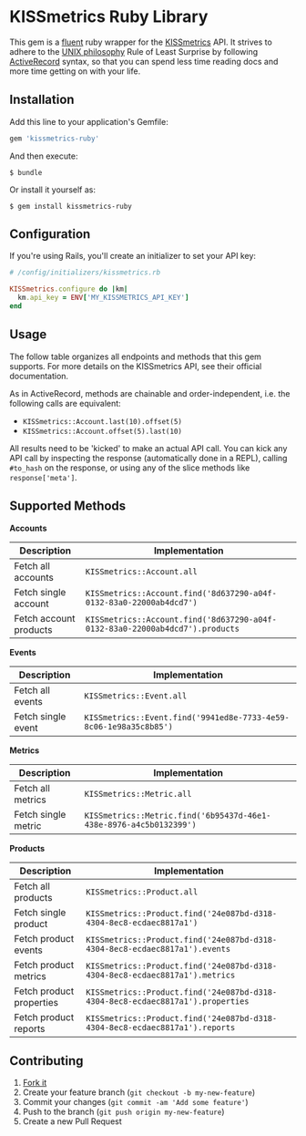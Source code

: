# KISSmetrics Ruby Library

This gem is a [fluent](http://martinfowler.com/bliki/FluentInterface.html) ruby
wrapper for the [KISSmetrics](https://www.kissmetrics.com/) API.  It strives to
adhere to the [UNIX philosophy](http://en.wikipedia.org/wiki/Unix_philosophy#Eric_Raymond.E2.80.99s_17_Unix_Rules)
Rule of Least Surprise by following
[ActiveRecord](https://github.com/rails/rails/tree/master/activerecord)
syntax, so that you can spend less time reading docs and more time getting on
with your life.

## Installation

Add this line to your application's Gemfile:

```ruby
gem 'kissmetrics-ruby'
```

And then execute:

    $ bundle

Or install it yourself as:

    $ gem install kissmetrics-ruby

## Configuration

If you're using Rails, you'll create an initializer to set your API key:

```rb
# /config/initializers/kissmetrics.rb

KISSmetrics.configure do |km|
  km.api_key = ENV['MY_KISSMETRICS_API_KEY']
end
```

## Usage

The follow table organizes all endpoints and methods that this gem supports.
For more details on the KISSmetrics API, see their official documentation.

As in ActiveRecord, methods are chainable and order-independent, i.e.
the following calls are equivalent:

  - `KISSmetrics::Account.last(10).offset(5)`
  - `KISSmetrics::Account.offset(5).last(10)`

All results need to be 'kicked' to make an actual API call.  You can kick any
API call by inspecting the response (automatically done in a REPL),
calling `#to_hash` on the response, or using any of the slice methods like
`response['meta']`.

## Supported Methods

**Accounts**

|Description|Implementation|
|---|---|
|Fetch all accounts|`KISSmetrics::Account.all`|
|Fetch single account|`KISSmetrics::Account.find('8d637290-a04f-0132-83a0-22000ab4dcd7')`|
|Fetch account products|`KISSmetrics::Account.find('8d637290-a04f-0132-83a0-22000ab4dcd7').products`|

**Events**

|Description|Implementation|
|---|---|
|Fetch all events|`KISSmetrics::Event.all`|
|Fetch single event|`KISSmetrics::Event.find('9941ed8e-7733-4e59-8c06-1e98a35c8b85')`|

**Metrics**

|Description|Implementation|
|---|---|
|Fetch all metrics|`KISSmetrics::Metric.all`|
|Fetch single metric|`KISSmetrics::Metric.find('6b95437d-46e1-438e-8976-a4c5b0132399')`|

**Products**

|Description|Implementation|
|---|---|
|Fetch all products|`KISSmetrics::Product.all`|
|Fetch single product|`KISSmetrics::Product.find('24e087bd-d318-4304-8ec8-ecdaec8817a1')`|
|Fetch product events|`KISSmetrics::Product.find('24e087bd-d318-4304-8ec8-ecdaec8817a1').events`|
|Fetch product metrics|`KISSmetrics::Product.find('24e087bd-d318-4304-8ec8-ecdaec8817a1').metrics`|
|Fetch product properties|`KISSmetrics::Product.find('24e087bd-d318-4304-8ec8-ecdaec8817a1').properties`|
|Fetch product reports|`KISSmetrics::Product.find('24e087bd-d318-4304-8ec8-ecdaec8817a1').reports`|

## Contributing

1. [Fork it](https://github.com/nathanielwroblewski/kissmetrics-ruby/fork)
2. Create your feature branch (`git checkout -b my-new-feature`)
3. Commit your changes (`git commit -am 'Add some feature'`)
4. Push to the branch (`git push origin my-new-feature`)
5. Create a new Pull Request
